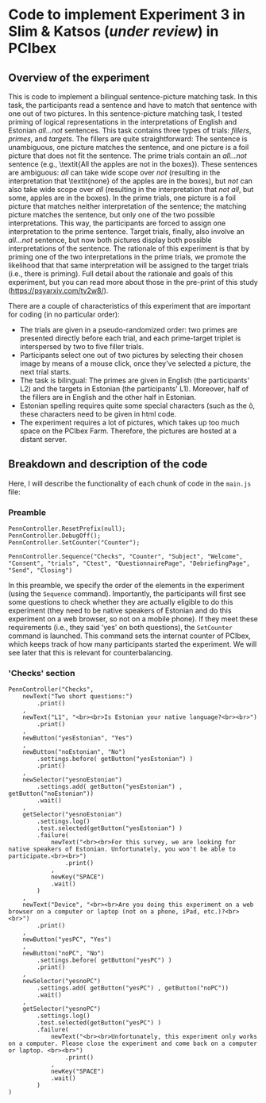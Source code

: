 Code to implement Experiment 3 in Slim & Katsos (*under review*) in PCIbex
===

## Overview of the experiment 
This is code to implement a bilingual sentence-picture matching task. In this task, the participants read a sentence and have to match that sentence with one out of two pictures. In this sentence-picture matching task, I tested priming of logical representations in the interpretations of English and Estonian *all...not* sentences. This task contains three types of trials: *fillers*, *primes*, and *targets*. The fillers are quite straightforward: The sentence is unambiguous, one picture matches the sentence, and one picture is a foil picture that does not fit the sentence. The prime trials contain an *all...not* sentence (e.g., \textit{All the apples are not in the boxes}). These sentences are ambiguous: *all* can take wide scope over *not* (resulting in the interpretation that \textit{none} of the apples are in the boxes), but *not* can also take wide scope over *all* (resulting in the interpretation that *not all*, but some, apples are in the boxes). In the prime trials, one picture is a foil picture that matches neither interpretation of the sentence; the matching picture matches the sentence, but only one of the two possible interpretations. This way, the participants are forced to assign one interpretation to the prime sentence. Target trials, finally, also involve an *all...not* sentence, but now both pictures display both possible interpretations of the sentence. The rationale of this experiment is that by priming one of the two interpretations in the prime trials, we promote the likelihood that that same interpretation will be assigned to the target trials (i.e., there is priming). Full detail about the rationale and goals of this experiment, but you can read more about those in the pre-print of this study (https://psyarxiv.com/tv2w8/).

There are a couple of characteristics of this experiment that are important for coding (in no particular order): 
- The trials are given in a pseudo-randomized order: two primes are presented directly before each trial, and each prime-target triplet is interspersed by two to five filler trials. 
- Participants select one out of two pictures by selecting their chosen image by means of a mouse click, once they've selected a picture, the next trial starts.
- The task is bilingual: The primes are given in English (the participants' L2) and the targets in Estonian (the participants' L1). Moreover, half of the fillers are in English and the other half in Estonian.
- Estonian spelling requires quite some special characters (such as the õ, these characters need to be given in html code. 
- The experiment requires a lot of pictures, which takes up too much space on the PCIbex Farm. Therefore, the pictures are hosted at a distant server.

## Breakdown and description of the code
Here, I will describe the functionality of each chunk of code in the `main.js` file:

### Preamble
```
PennController.ResetPrefix(null);
PennController.DebugOff();
PennController.SetCounter("Counter");

PennController.Sequence("Checks", "Counter", "Subject", "Welcome", "Consent", "trials", "Ctest", "QuestionnairePage", "DebriefingPage", "Send", "Closing")
```

In this preamble, we specify the order of the elements in the experiment (using the `Sequence` command). Importantly, the participants will first see some questions to check whether they are actually eligible to do this experiment (they need to be native speakers of Estonian and do this experiment on a web browser, so not on a mobile phone). If they meet these requirements (i.e., they said 'yes' on both questions), the `SetCounter` command is launched. This command sets the internat counter of PCIbex, which keeps track of how many participants started the experiment. We will see later that this is relevant for counterbalancing.

### 'Checks' section
```
PennController("Checks",
    newText("Two short questions:")
        .print()
    ,
    newText("L1", "<br><br>Is Estonian your native language?<br><br>")
        .print()
    ,
    newButton("yesEstonian", "Yes")
    ,
    newButton("noEstonian", "No")
        .settings.before( getButton("yesEstonian") )
        .print()
    ,
    newSelector("yesnoEstonian")
        .settings.add( getButton("yesEstonian") , getButton("noEstonian"))
        .wait()
    ,
    getSelector("yesnoEstonian")
        .settings.log()
        .test.selected(getButton("yesEstonian") )
        .failure(
            newText("<br><br>For this survey, we are looking for native speakers of Estonian. Unfortunately, you won't be able to participate.<br><br>")
                .print()
            ,
            newKey("SPACE")
            .wait()
        )
    ,
    newText("Device", "<br><br>Are you doing this experiment on a web browser on a computer or laptop (not on a phone, iPad, etc.)?<br><br>")
        .print()
    ,
    newButton("yesPC", "Yes")
    ,
    newButton("noPC", "No")
        .settings.before( getButton("yesPC") )
        .print()
    ,
    newSelector("yesnoPC")
        .settings.add( getButton("yesPC") , getButton("noPC"))
        .wait()
    ,
    getSelector("yesnoPC")
        .settings.log()
        .test.selected(getButton("yesPC") )
        .failure(
            newText("<br><br>Unfortunately, this experiment only works on a computer. Please close the experiment and come back on a computer or laptop. <br><br>")
                .print()
            ,
            newKey("SPACE")
            .wait()
        )         
)
```
